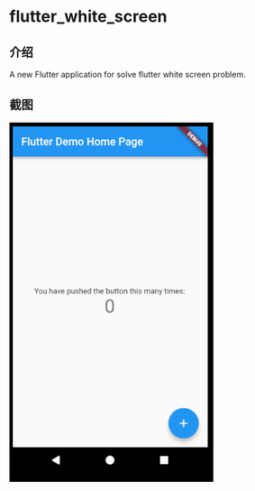 # flutter_white_screen

## 介绍

A new Flutter application for solve flutter white screen problem.

## 截图

![运行截图](screenshots/screenshots.gif)